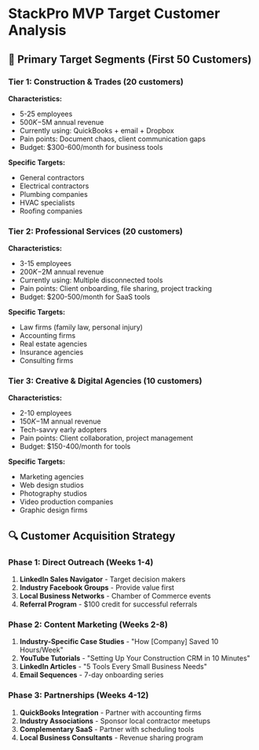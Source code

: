 # StackPro MVP Target Customer Analysis

## 🎯 Primary Target Segments (First 50 Customers)

### **Tier 1: Construction & Trades (20 customers)**
**Characteristics:**
- 5-25 employees
- $500K-$5M annual revenue  
- Currently using: QuickBooks + email + Dropbox
- Pain points: Document chaos, client communication gaps
- Budget: $300-600/month for business tools

**Specific Targets:**
- General contractors
- Electrical contractors  
- Plumbing companies
- HVAC specialists
- Roofing companies

### **Tier 2: Professional Services (20 customers)**
**Characteristics:**
- 3-15 employees
- $200K-$2M annual revenue
- Currently using: Multiple disconnected tools
- Pain points: Client onboarding, file sharing, project tracking
- Budget: $200-500/month for SaaS tools

**Specific Targets:**
- Law firms (family law, personal injury)
- Accounting firms
- Real estate agencies
- Insurance agencies
- Consulting firms

### **Tier 3: Creative & Digital Agencies (10 customers)**
**Characteristics:**
- 2-10 employees
- $150K-$1M annual revenue
- Tech-savvy early adopters
- Pain points: Client collaboration, project management
- Budget: $150-400/month for tools

**Specific Targets:**
- Marketing agencies
- Web design studios
- Photography studios
- Video production companies
- Graphic design firms

## 🔍 Customer Acquisition Strategy

### **Phase 1: Direct Outreach (Weeks 1-4)**
1. **LinkedIn Sales Navigator** - Target decision makers
2. **Industry Facebook Groups** - Provide value first
3. **Local Business Networks** - Chamber of Commerce events
4. **Referral Program** - $100 credit for successful referrals

### **Phase 2: Content Marketing (Weeks 2-8)**
1. **Industry-Specific Case Studies** - "How [Company] Saved 10 Hours/Week"
2. **YouTube Tutorials** - "Setting Up Your Construction CRM in 10 Minutes"
3. **LinkedIn Articles** - "5 Tools Every Small Business Needs"
4. **Email Sequences** - 7-day onboarding series

### **Phase 3: Partnerships (Weeks 4-12)**
1. **QuickBooks Integration** - Partner with accounting firms
2. **Industry Associations** - Sponsor local contractor meetups
3. **Complementary SaaS** - Partner with scheduling tools
4. **Local Business Consultants** - Revenue sharing program
